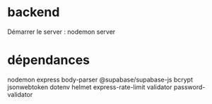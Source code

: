 # backend

Démarrer le server : nodemon server

# dépendances

nodemon
express
body-parser
@supabase/supabase-js
bcrypt
jsonwebtoken
dotenv
helmet
express-rate-limit
validator
password-validator
